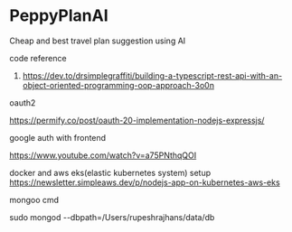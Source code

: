 # PeppyPlanAI
Cheap and best travel plan suggestion using AI


code reference

1. https://dev.to/drsimplegraffiti/building-a-typescript-rest-api-with-an-object-oriented-programming-oop-approach-3o0n

oauth2

https://permify.co/post/oauth-20-implementation-nodejs-expressjs/


google auth with frontend

https://www.youtube.com/watch?v=a75PNthqQOI

docker and aws eks(elastic kubernetes system) setup
https://newsletter.simpleaws.dev/p/nodejs-app-on-kubernetes-aws-eks

mongoo cmd

sudo mongod --dbpath=/Users/rupeshrajhans/data/db

